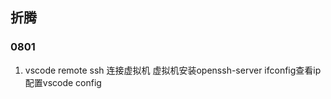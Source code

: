 ## 折腾

### 0801

1. vscode remote ssh 连接虚拟机
    虚拟机安装openssh-server
    ifconfig查看ip
    配置vscode config

    